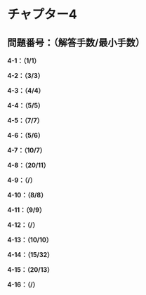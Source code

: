 # チャプター4

## 問題番号：（解答手数/最小手数）

**4-1：（1/1）**

**4-2：（3/3）**

**4-3：（4/4）**

**4-4：（5/5）**

**4-5：（7/7）**

**4-6：（5/6）**

**4-7：（10/7）**

**4-8：（20/11）**

**4-9：（/）**

**4-10：（8/8）**

**4-11：（9/9）**

**4-12：（/）**

**4-13：（10/10）**

**4-14：（15/32）**

**4-15：（20/13）**

**4-16：（/）**
